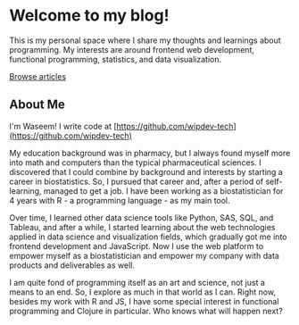 # Welcome to my blog!

This is my personal space where I share my thoughts and learnings about programming. My interests are around frontend web development, functional programming, statistics, and data visualization.

[Browse articles](/posts)

## About Me

I'm Waseem! I write code at [https://github.com/wipdev-tech](https://github.com/wipdev-tech)

My education background was in pharmacy, but I always found myself more into math and computers than the typical pharmaceutical sciences. I discovered that I could combine by background and interests by starting a career in biostatistics. So, I pursued that career and, after a period of self-learning, managed to get a job. I have been working as a biostatistician for 4 years with R - a programming language - as my main tool.

Over time, I learned other data science tools like Python, SAS, SQL, and Tableau, and after a while, I started learning about the web technologies applied in data science and visualization fields, which gradually got me into frontend development and JavaScript. Now I use the web platform to empower myself as a biostatistician and empower my company with data products and deliverables as well.

I am quite fond of programming itself as an art and science, not just a means to an end. So, I explore as much in that world as I can. Right now, besides my work with R and JS, I have some special interest in functional programming and Clojure in particular. Who knows what will happen next?
